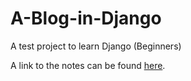 # A-Blog-in-Django
A test project to learn Django (Beginners)


A link to the notes can be found [here](https://github.com/PintoGideon/notes/blob/master/Python/Django.md).
